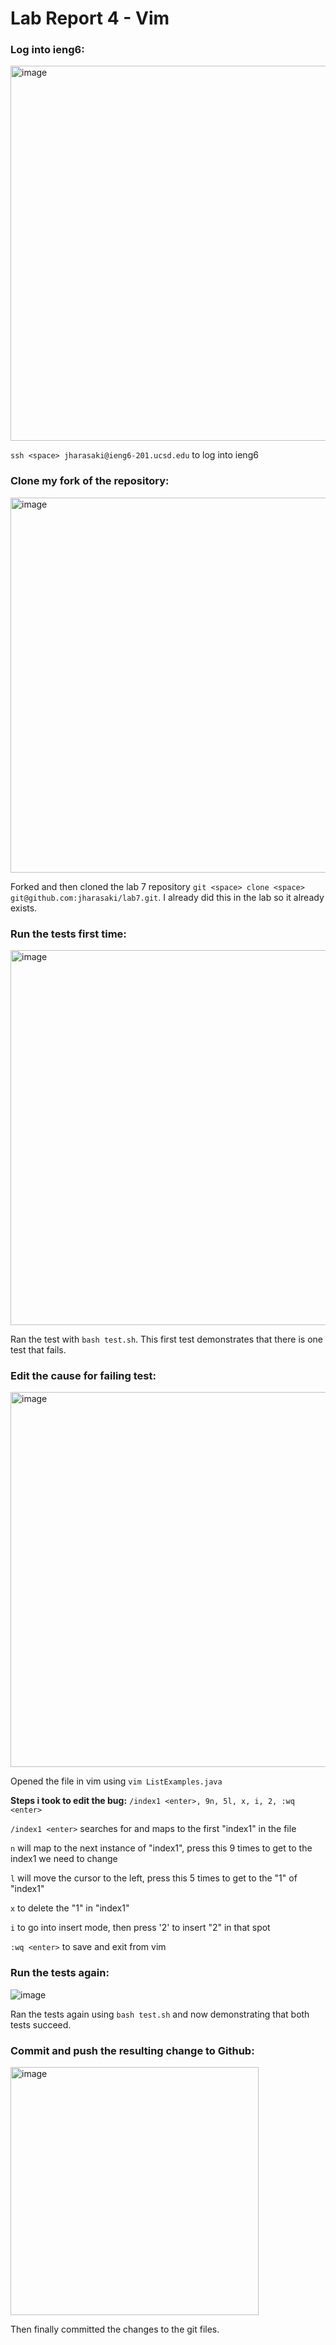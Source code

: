 # Lab Report 4 - Vim

### Log into ieng6:
<img width="600" alt="image" src="https://github.com/jharasaki/cse15l-lab-reports/assets/156235690/f3b7669c-d815-4d80-adab-261203abe61d">

`ssh <space> jharasaki@ieng6-201.ucsd.edu` to log into ieng6

### Clone my fork of the repository:
<img width="600" alt="image" src="https://github.com/jharasaki/cse15l-lab-reports/assets/156235690/47cbc745-db35-471d-96bc-63ac29016df9">

Forked and then cloned the lab 7 repository `git <space> clone <space> git@github.com:jharasaki/lab7.git`. I already did this in the lab so it already exists.

### Run the tests first time:
<img width="600" alt="image" src="https://github.com/jharasaki/cse15l-lab-reports/assets/156235690/b8e61983-a733-4040-8bbe-226118a11b09">

Ran the test with `bash test.sh`. This first test demonstrates that there is one test that fails.

### Edit the cause for failing test:
<img width="600" alt="image" src="https://github.com/jharasaki/cse15l-lab-reports/assets/156235690/6344e046-d47d-4c15-84be-0e1e2c144f71">

Opened the file in vim using `vim ListExamples.java`

**Steps i took to edit the bug:** `/index1 <enter>, 9n, 5l, x, i, 2, :wq <enter>`

`/index1 <enter>` searches for and maps to the first "index1" in the file

`n` will map to the next instance of "index1", press this 9 times to get to the index1 we need to change

`l` will move the cursor to the left, press this 5 times to get to the "1" of "index1"

`x` to delete the "1" in "index1"

`i` to go into insert mode, then press '2' to insert "2" in that spot

`:wq <enter>` to save and exit from vim


### Run the tests again:
![image](https://github.com/jharasaki/cse15l-lab-reports/assets/156235690/467819bf-a444-4db5-9611-72da6af066de)

Ran the tests again using `bash test.sh` and now demonstrating that both tests succeed.

### Commit and push the resulting change to Github:
<img width="397" alt="image" src="https://github.com/jharasaki/cse15l-lab-reports/assets/156235690/1c12fdd3-c612-403e-a450-69afc43b6b01">

Then finally committed the changes to the git files.

